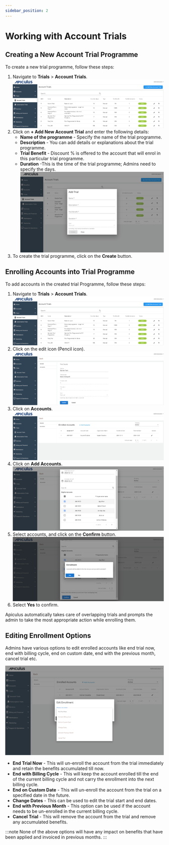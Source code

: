 ```yaml
---
sidebar_position: 2
---
```

# Working with Account Trials

## Creating a New Account Trial Programme

To create a new trial programme, follow these steps:

1. Navigate to **Trials** > **Account Trials**.![Account Trials](img/AccountTrials.png)
2. Click on **+ Add New Account Trial** and enter the following details:
	- **Name of the programme** - Specify the name of the trial programme.
	- **Description** - You can add details or explanations about the trial programme.
	- **Trial Benefit** - Discount % is offered to the account that will enrol in this particular trial programme.
	- **Duration** -This is the time of the trial programme; Admins need to specify the days.
	![Working with Account Trials](img/AccountTrials1.png)
1. To create the trial programme, click on the **Create** button.

## Enrolling Accounts into Trial Programme
To add accounts in the created trial Programme, follow these steps:
1. Navigate to **Trials** > **Account Trials**.![Account Trials](img/AccountTrials.png)
2. Click on the edit icon (Pencil icon).![Edit](img/AccountTrials4.png)
3. Click on **Accounts**.![Account Trials](img/AccountTrials5.png)
4. Click on **Add Accounts**. ![Working with Account Trials](img/AccountTrials2.png)
5. Select accounts, and click on the **Confirm** button.![Account Trials](img/AccountTrials6.png)
6. Select **Yes** to confirm.

Apiculus automatically takes care of overlapping trials and prompts the admin to take the most appropriate action while enrolling them.

## Editing Enrollment Options

Admins have various options to edit enrolled accounts like end trial now, end with billing cycle, end on custom date, end with the previous month, cancel trial etc.

![Working with Account Trials](img/AccountTrials3.png)

- **End Trial Now** - This will un-enroll the account from the trial immediately and retain the benefits accumulated till now.
- **End with Billing Cycle** - This will keep the account enrolled till the end of the current billing cycle and not carry the enrollment into the next billing cycle.
- **End on Custom Date** - This will un-enroll the account from the trial on a specified date in the future.
- **Change Dates** - This can be used to edit the trial start and end dates.
- **End with Previous Month** - This option can be used if the account needs to be un-enrolled in the current billing cycle.
- **Cancel Trial** - This will remove the account from the trial and remove any accumulated benefits.

:::note
None of the above options will have any impact on benefits that have been applied and invoiced in previous months.
:::



